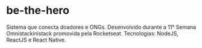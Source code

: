 # be-the-hero
Sistema que conecta doadores e ONGs. Desenvolvido durante a 11° Semana Omnistackinistack promovida pela Rocketseat.
Tecnologias: NodeJS, ReactJS e React Native.
